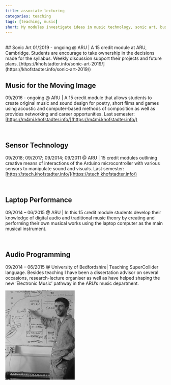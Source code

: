 ```yaml
---
title: associate lecturing
categories: teaching
tags: [teaching, music]
short: My modules investigate ideas in music technology, sonic art, business, performance, etc.
---
```


<br>
## Sonic Art
01/2019 - ongoing @ ARU | A 15 credit module at ARU, Cambridge. Students are encourage to take ownership in the decisions made for the syllabus. Weekly discussion support their projects and future plans. [https://khofstadter.info/sonic-art-2019/](https://khofstadter.info/sonic-art-2019/)

<br>

## Music for the Moving Image
09/2016 - ongoing @ ARU | A 15 credit module that allows students to create original music and sound design for poetry, short films and games using acoustic and computer-based methods of composition as well as provides networking and career opportunities.  Last semester: [https://m4mi.khofstadter.info/](https://m4mi.khofstadter.info/)

<br>

## Sensor Technology
09/2018; 09/2017; 09/2014; 09/2011 @ ARU | 15 credit modules outlining creative means of interactions of the Arduino microcontroller with various sensors to manipulate sound and visuals. Last semester: [https://stech.khofstadter.info/](https://stech.khofstadter.info/)

<br>

## Laptop Performance
09/2014 – 06/2015 @ ARU | In this 15 credit module students develop their knowledge of digital audio and traditional music theory by creating and performing their own musical works using the laptop computer as the main musical instrument.

<br>

## Audio Programming
09/2014 – 06/2015 @ University of Bedfordshire| Teaching SuperCollider language.
Besides teaching I have been a dissertation advisor on several occasions, research-lecture organiser as well as have helped shaping the new ‘Electronic Music’ pathway in the ARU’s music department.

<img class="noresize" src="../assets/img//khofstadter-teaching.png" alt="Krisztian teaching">
